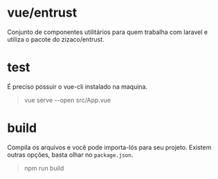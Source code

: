 # vue/entrust

Conjunto de componentes utilitários para quem trabalha com laravel e utiliza o pacote do zizaco/entrust.

# test

É preciso possuir o vue-cli instalado na maquina.

> vue serve --open src/App.vue

# build

Compila os arquivos e você pode importa-lós para seu projeto. Existem outras opções, basta olhar no `package.json`.

> npm run build
